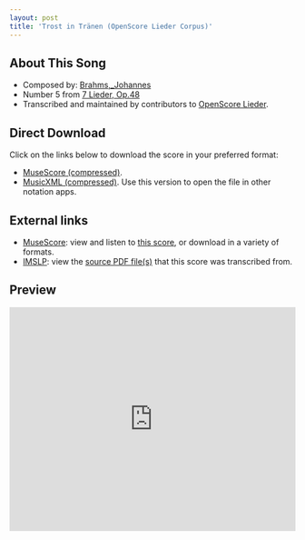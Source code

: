 ```yaml
---
layout: post
title: 'Trost in Tränen (OpenScore Lieder Corpus)'
---
```


## About This Song

- Composed by: [Brahms,_Johannes](https://fourscoreandmore.org/openscore/lieder/Brahms,_Johannes)
- Number 5 from [7 Lieder, Op.48](https://fourscoreandmore.org/openscore/lieder/Brahms,_Johannes/7_Lieder,_Op.48)
- Transcribed and maintained by contributors to [OpenScore Lieder].

[OpenScore Lieder]: https://musescore.com/openscore-lieder-corpus

## Direct Download

Click on the links below to download the score in your preferred format:
- [MuseScore (compressed)](https://github.com/openscore/lieder/blob/main/scores/Brahms,_Johannes/7_Lieder,_Op.48/5_Trost_in_Tränen/lc5071629.mscz?raw=true).
- [MusicXML (compressed)](https://github.com/openscore/lieder/blob/main/scores/Brahms,_Johannes/7_Lieder,_Op.48/5_Trost_in_Tränen/lc5071629.mxl?raw=true). Use this version to open the file in other notation apps.

## External links

- [MuseScore]: view and listen to [this score][MuseScore], or download in a variety of formats.
- [IMSLP]: view the [source PDF file(s)][IMSLP] that this score was transcribed from.

[MuseScore]: https://musescore.com/score/5071629
[IMSLP]: https://imslp.org/wiki/Special:ReverseLookup/81907

## Preview

<iframe width="100%" height="394" src="https://musescore.com/openscore-lieder-corpus/scores/5071629/embed" frameborder="0" allowfullscreen allow="autoplay; fullscreen"></iframe>
